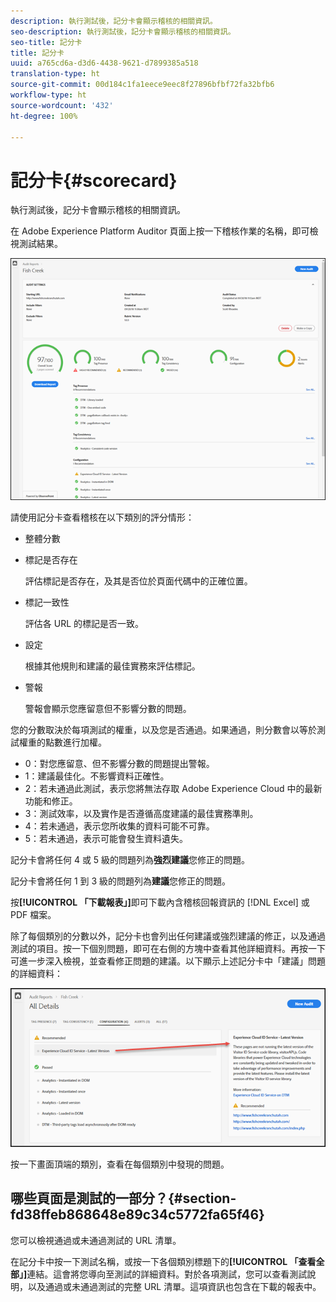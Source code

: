 ```yaml
---
description: 執行測試後，記分卡會顯示稽核的相關資訊。
seo-description: 執行測試後，記分卡會顯示稽核的相關資訊。
seo-title: 記分卡
title: 記分卡
uuid: a765cd6a-d3d6-4438-9621-d7899385a518
translation-type: ht
source-git-commit: 00d184c1fa1eece9eec8f27896bfbf72fa32bfb6
workflow-type: ht
source-wordcount: '432'
ht-degree: 100%

---
```



# 記分卡{#scorecard}

執行測試後，記分卡會顯示稽核的相關資訊。

在 Adobe Experience Platform Auditor 頁面上按一下稽核作業的名稱，即可檢視測試結果。

![](assets/report.png)

請使用記分卡查看稽核在以下類別的評分情形：

* 整體分數
* 標記是否存在

   評估標記是否存在，及其是否位於頁面代碼中的正確位置。
* 標記一致性

   評估各 URL 的標記是否一致。
* 設定

   根據其他規則和建議的最佳實務來評估標記。
* 警報

   警報會顯示您應留意但不影響分數的問題。

您的分數取決於每項測試的權重，以及您是否通過。如果通過，則分數會以等於測試權重的點數進行加權。

* 0：對您應留意、但不影響分數的問題提出警報。
* 1：建議最佳化。不影響資料正確性。
* 2：若未通過此測試，表示您將無法存取 Adobe Experience Cloud 中的最新功能和修正。
* 3：測試效率，以及實作是否遵循高度建議的最佳實務準則。
* 4：若未通過，表示您所收集的資料可能不可靠。
* 5：若未通過，表示可能會發生資料遺失。

記分卡會將任何 4 或 5 級的問題列為&#x200B;**強烈建議**&#x200B;您修正的問題。

記分卡會將任何 1 到 3 級的問題列為&#x200B;**建議**&#x200B;您修正的問題。

按&#x200B;**[!UICONTROL 「下載報表」]**&#x200B;即可下載內含稽核回報資訊的 [!DNL Excel] 或 PDF 檔案。

除了每個類別的分數以外，記分卡也會列出任何建議或強烈建議的修正，以及通過測試的項目。按一下個別問題，即可在右側的方塊中查看其他詳細資料。再按一下可進一步深入檢視，並查看修正問題的建議。以下顯示上述記分卡中「建議」問題的詳細資料：

![](assets/report-issue-details.png)

按一下畫面頂端的類別，查看在每個類別中發現的問題。

## 哪些頁面是測試的一部分？{#section-fd38ffeb868648e89c34c5772fa65f46}

您可以檢視通過或未通過測試的 URL 清單。

在記分卡中按一下測試名稱，或按一下各個類別標題下的&#x200B;**[!UICONTROL 「查看全部」]**&#x200B;連結。這會將您導向至測試的詳細資料。對於各項測試，您可以查看測試說明，以及通過或未通過測試的完整 URL 清單。這項資訊也包含在下載的報表中。

